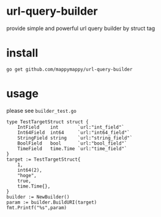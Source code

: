 # url-query-builder
provide simple and powerful url query builder by struct tag

# install

```
go get github.com/mappymappy/url-query-builder
```


# usage

please see `builder_test.go`

```
type TestTargetStruct struct {
	IntField    int       `url:"int_field"`
	Int64Field  int64     `url:"int64_field"`
	StringField string    `url:"string_field"`
	BoolField   bool      `url:"bool_field"`
	TimeField   time.Time `url:"time_field"`
}
target := TestTargetStruct{
	1,
	int64(2),
	"hoge",
	true,
	time.Time{},
}
builder := NewBuilder()
param := builder.BuildURI(target)
fmt.Printf("%s",param)
```



